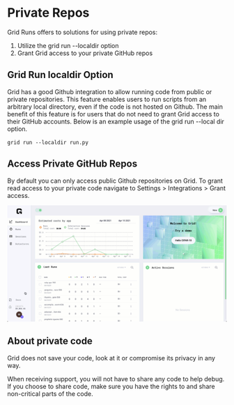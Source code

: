 # Private Repos

Grid Runs offers to solutions for using private repos:
1. Utilize the grid run --localdir option
2. Grant Grid access to your private GitHub repos

## Grid Run localdir Option
Grid has a good Github integration to allow running code from public or private repositories. This feature enables users to run scripts from an arbitrary local directory, even if the code is not hosted on Github. The main benefit of this feature is for users that do not need to grant Grid access to their GitHub accounts. Below is an example usage of the grid run --local dir option.

```
grid run --localdir run.py
```

## Access Private GitHub Repos

By default you can only access public Github repositories on Grid. To grant read access to your private code navigate to Settings &gt; Integrations &gt; Grant access.

![](/images/platform/grant_github_access.gif)

## About private code

Grid does not save your code, look at it or compromise its privacy in any way.

When receiving support, you will not have to share any code to help debug. If you choose to share code, make sure you have the rights to and share non-critical parts of the code.


